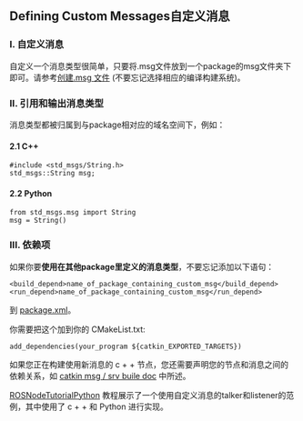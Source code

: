 ## Defining Custom Messages自定义消息

### I. 自定义消息

自定义一个消息类型很简单，只要将.msg文件放到一个package的msg文件夹下即可。请参考[创建.msg 文件](http://wiki.ros.org/cn/ROS/Tutorials/CreatingMsgAndSrv#Creating_a_msg) (不要忘记选择相应的编译构建系统)。

### II. 引用和输出消息类型

消息类型都被归属到与package相对应的域名空间下，例如：

#### 2.1 C++

```
#include <std_msgs/String.h>
std_msgs::String msg;
```

#### 2.2 Python

```
from std_msgs.msg import String
msg = String()
```

### III. 依赖项

如果你要**使用在其他package里定义的消息类型**，不要忘记添加以下语句：

```
<build_depend>name_of_package_containing_custom_msg</build_depend>
<run_depend>name_of_package_containing_custom_msg</run_depend>
```

到 [package.xml](http://wiki.ros.org/catkin/package.xml)。

你需要把这个加到你的 CMakeList.txt:

```
add_dependencies(your_program ${catkin_EXPORTED_TARGETS})
```

如果您正在构建使用新消息的 c + + 节点，您还需要声明您的节点和消息之间的依赖关系，如 [catkin msg / srv buile doc](http://docs.ros.org/kinetic/api/catkin/html/howto/format2/cpp_msg_dependencies.html) 中所述。

 [ROSNodeTutorialPython](http://wiki.ros.org/ROSNodeTutorialPython) 教程展示了一个使用自定义消息的talker和listener的范例，其中使用了 c + + 和 Python 进行实现。
